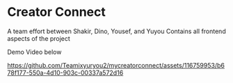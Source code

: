 # Creator Connect

A team effort between Shakir, Dino, Yousef, and Yuyou
Contains all frontend aspects of the project

Demo Video below


https://github.com/Teamixyuryou2/mycreatorconnect/assets/116759953/b678f177-550a-4d10-903c-00337a572d16

